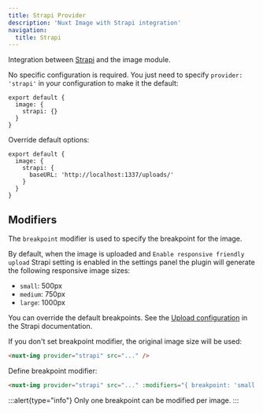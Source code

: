 ```yaml
---
title: Strapi Provider
description: 'Nuxt Image with Strapi integration'
navigation:
  title: Strapi
---
```


Integration between [Strapi](https://strapi.io/documentation/developer-docs/latest/development/plugins/upload.html) and the image module.

No specific configuration is required. You just need to specify `provider: 'strapi'` in your configuration to make it the default:

```js{}[nuxt.config.js]
export default {
  image: {
    strapi: {}
  }
}
```

Override default options:
```js{}[nuxt.config.js]	
export default {
  image: {
    strapi: {
      baseURL: 'http://localhost:1337/uploads/'
    }
  }
}
```

## Modifiers
The `breakpoint` modifier is used to specify the breakpoint for the image.

By default, when the image is uploaded and `Enable responsive friendly upload` Strapi setting is enabled in the settings panel the plugin will generate the following responsive image sizes:

* `small`: 500px
* `medium`: 750px
* `large`: 1000px

You can override the default breakpoints. See the [Upload configuration](https://strapi.io/documentation/developer-docs/latest/development/plugins/upload.html#configuration) in the Strapi documentation.

If you don't set breakpoint modifier, the original image size will be used:

```html
<nuxt-img provider="strapi" src="..." />
```

Define breakpoint modifier:
```html
<nuxt-img provider="strapi" src="..." :modifiers="{ breakpoint: 'small' }" />
```

:::alert{type="info"}
Only one breakpoint can be modified per image.
:::